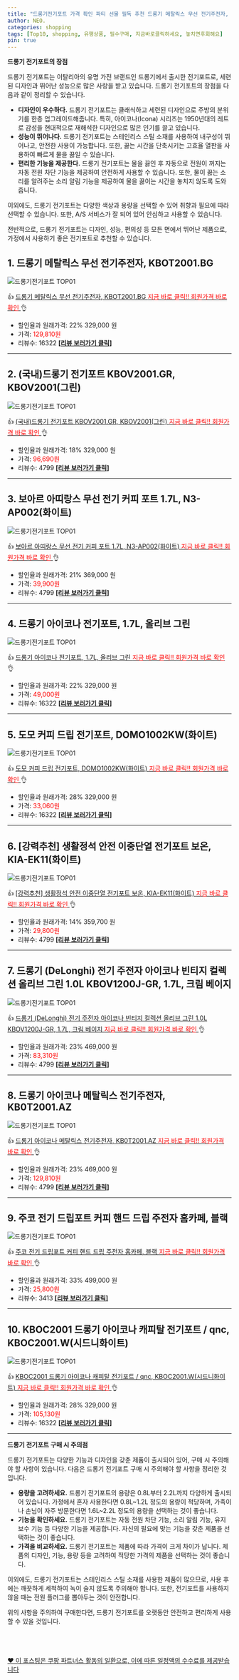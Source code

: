 ```yaml
---
title: "드롱기전기포트 가격 확인 파티 선물 필독 추천 드롱기 메탈릭스 무선 전기주전자, KBOT2001.BG 비교 장점 구매가이드"
author: NEO.
categories: shopping
tags: [Top10, shopping, 유행상품, 필수구매, 지금바로클릭하세요, 놓치면후회해요]
pin: true
---
```

**드롱기 전기포트의 장점**

드롱기 전기포트는 이탈리아의 유명 가전 브랜드인 드롱기에서 출시한 전기포트로, 세련된 디자인과 뛰어난 성능으로 많은 사랑을 받고 있습니다. 드롱기 전기포트의 장점을 다음과 같이 정리할 수 있습니다.

* **디자인이 우수하다.** 드롱기 전기포트는 클래식하고 세련된 디자인으로 주방의 분위기를 한층 업그레이드해줍니다. 특히, 아이코나(Icona) 시리즈는 1950년대의 레트로 감성을 현대적으로 재해석한 디자인으로 많은 인기를 끌고 있습니다.
* **성능이 뛰어나다.** 드롱기 전기포트는 스테인리스 스틸 소재를 사용하여 내구성이 뛰어나고, 안전한 사용이 가능합니다. 또한, 끓는 시간을 단축시키는 고효율 열판을 사용하여 빠르게 물을 끓일 수 있습니다.
* **편리한 기능을 제공한다.** 드롱기 전기포트는 물을 끓인 후 자동으로 전원이 꺼지는 자동 전원 차단 기능을 제공하여 안전하게 사용할 수 있습니다. 또한, 물이 끓는 소리를 알려주는 소리 알림 기능을 제공하여 물을 끓이는 시간을 놓치지 않도록 도와줍니다.

이외에도, 드롱기 전기포트는 다양한 색상과 용량을 선택할 수 있어 취향과 필요에 따라 선택할 수 있습니다. 또한, A/S 서비스가 잘 되어 있어 안심하고 사용할 수 있습니다.

전반적으로, 드롱기 전기포트는 디자인, 성능, 편의성 등 모든 면에서 뛰어난 제품으로, 가정에서 사용하기 좋은 전기포트로 추천할 수 있습니다.

   

## 1. 드롱기 메탈릭스 무선 전기주전자, KBOT2001.BG

![드롱기전기포트 TOP01](https://thumbnail7.coupangcdn.com/thumbnails/remote/230x230ex/image/rs_quotation_api/wnaz5rnn/a0e13b1ca08e456aba81f13a3b0e2f23.jpg)


👍 [드롱기 메탈릭스 무선 전기주전자, KBOT2001.BG <font color=red> 지금 바로 클릭!! 회원가격 바로 확인 </font> ](https://link.coupang.com/re/AFFSDP?lptag=AF3617701&subid=GithubCoopas&pageKey=7456448777&traceid=V0-153&itemId=19424686289&vendorItemId=86536068056) 👌 


- 할인율과 원래가격: 22%  329,000   원
- 가격: <span style='color:red'>129,810원</span>
- 리뷰수: 16322  [**[리뷰 보러가기 클릭]**](https://link.coupang.com/re/AFFSDP?lptag=AF3617701&subid=GithubCoopas&pageKey=7456448777&traceid=V0-153&itemId=19424686289&vendorItemId=86536068056)

---


   

## 2. (국내)드롱기 전기포트 KBOV2001.GR, KBOV2001(그린)

![드롱기전기포트 TOP01](https://thumbnail8.coupangcdn.com/thumbnails/remote/230x230ex/image/vendor_inventory/c279/7a7276ad548fdd93ed6ab122b2c4a83654bd9ecc52f1cbb77a18badf7584.jpg)


👍 [(국내)드롱기 전기포트 KBOV2001.GR, KBOV2001(그린) <font color=red> 지금 바로 클릭!! 회원가격 바로 확인 </font> ](https://link.coupang.com/re/AFFSDP?lptag=AF3617701&subid=GithubCoopas&pageKey=7166987306&traceid=V0-153&itemId=18047909713&vendorItemId=3172612375) 👌 


- 할인율과 원래가격: 18%  329,000   원
- 가격: <span style='color:red'>96,690원</span>
- 리뷰수: 4799  [**[리뷰 보러가기 클릭]**](https://link.coupang.com/re/AFFSDP?lptag=AF3617701&subid=GithubCoopas&pageKey=7166987306&traceid=V0-153&itemId=18047909713&vendorItemId=3172612375)

---


   

## 3. 보아르 아띠랑스 무선 전기 커피 포트 1.7L, N3-AP002(화이트)

![드롱기전기포트 TOP01](https://thumbnail9.coupangcdn.com/thumbnails/remote/230x230ex/image/retail/images/2022/10/19/11/0/6d20c522-292e-4d3b-9dd8-14fe58974c5e.jpg)


👍 [보아르 아띠랑스 무선 전기 커피 포트 1.7L, N3-AP002(화이트) <font color=red> 지금 바로 클릭!! 회원가격 바로 확인 </font> ](https://link.coupang.com/re/AFFSDP?lptag=AF3617701&subid=GithubCoopas&pageKey=6853370919&traceid=V0-153&itemId=16335665210&vendorItemId=83527584561) 👌 


- 할인율과 원래가격: 21%  369,000   원
- 가격: <span style='color:red'>39,900원</span>
- 리뷰수: 4799  [**[리뷰 보러가기 클릭]**](https://link.coupang.com/re/AFFSDP?lptag=AF3617701&subid=GithubCoopas&pageKey=6853370919&traceid=V0-153&itemId=16335665210&vendorItemId=83527584561)

---


   

## 4. 드롱기 아이코나 전기포트, 1.7L, 올리브 그린

![드롱기전기포트 TOP01](https://thumbnail10.coupangcdn.com/thumbnails/remote/230x230ex/image/vendor_inventory/9bbd/e8096855b47e307fe39b03ce5f41bf097fd12464d9d4bb9439aeba837e5d.jpg)


👍 [드롱기 아이코나 전기포트, 1.7L, 올리브 그린 <font color=red> 지금 바로 클릭!! 회원가격 바로 확인 </font> ](https://link.coupang.com/re/AFFSDP?lptag=AF3617701&subid=GithubCoopas&pageKey=2233569811&traceid=V0-153&itemId=849052648&vendorItemId=71129776592) 👌 


- 할인율과 원래가격: 22%  329,000   원
- 가격: <span style='color:red'>49,000원</span>
- 리뷰수: 16322  [**[리뷰 보러가기 클릭]**](https://link.coupang.com/re/AFFSDP?lptag=AF3617701&subid=GithubCoopas&pageKey=2233569811&traceid=V0-153&itemId=849052648&vendorItemId=71129776592)

---


   

## 5. 도모 커피 드립 전기포트, DOMO1002KW(화이트)

![드롱기전기포트 TOP01](https://thumbnail7.coupangcdn.com/thumbnails/remote/230x230ex/image/retail/images/446272897079129-9eb7ca39-3e1a-4b6b-89d5-b67b27c18e35.jpg)


👍 [도모 커피 드립 전기포트, DOMO1002KW(화이트) <font color=red> 지금 바로 클릭!! 회원가격 바로 확인 </font> ](https://link.coupang.com/re/AFFSDP?lptag=AF3617701&subid=GithubCoopas&pageKey=1175453222&traceid=V0-153&itemId=2154169433&vendorItemId=70152449752) 👌 


- 할인율과 원래가격: 28%  329,000   원
- 가격: <span style='color:red'>33,060원</span>
- 리뷰수: 16322  [**[리뷰 보러가기 클릭]**](https://link.coupang.com/re/AFFSDP?lptag=AF3617701&subid=GithubCoopas&pageKey=1175453222&traceid=V0-153&itemId=2154169433&vendorItemId=70152449752)

---


   

## 6. [강력추천] 생활정석 안전 이중단열 전기포트 보온, KIA-EK11(화이트)

![드롱기전기포트 TOP01](https://thumbnail6.coupangcdn.com/thumbnails/remote/230x230ex/image/vendor_inventory/430f/3075df1f9969688ca0b6dd3e4d60da5e43b70df9d123991793a4ff18bd6a.png)


👍 [[강력추천] 생활정석 안전 이중단열 전기포트 보온, KIA-EK11(화이트) <font color=red> 지금 바로 클릭!! 회원가격 바로 확인 </font> ](https://link.coupang.com/re/AFFSDP?lptag=AF3617701&subid=GithubCoopas&pageKey=7632376216&traceid=V0-153&itemId=20260130342&vendorItemId=86948022912) 👌 


- 할인율과 원래가격: 14%  359,700   원
- 가격: <span style='color:red'>29,800원</span>
- 리뷰수: 4799  [**[리뷰 보러가기 클릭]**](https://link.coupang.com/re/AFFSDP?lptag=AF3617701&subid=GithubCoopas&pageKey=7632376216&traceid=V0-153&itemId=20260130342&vendorItemId=86948022912)

---


   

## 7. 드롱기 (DeLonghi) 전기 주전자 아이코나 빈티지 컬렉션 올리브 그린 1.0L KBOV1200J-GR, 1.7L, 크림 베이지

![드롱기전기포트 TOP01](https://thumbnail8.coupangcdn.com/thumbnails/remote/230x230ex/image/vendor_inventory/a3e3/2479e3cb5123d372843ccb46f59be4706c323ec1d2d962fdc7f24f6c5cf1.jpg)


👍 [드롱기 (DeLonghi) 전기 주전자 아이코나 빈티지 컬렉션 올리브 그린 1.0L KBOV1200J-GR, 1.7L, 크림 베이지 <font color=red> 지금 바로 클릭!! 회원가격 바로 확인 </font> ](https://link.coupang.com/re/AFFSDP?lptag=AF3617701&subid=GithubCoopas&pageKey=2233569811&traceid=V0-153&itemId=18728751272&vendorItemId=87246933573) 👌 


- 할인율과 원래가격: 23%  469,000   원
- 가격: <span style='color:red'>83,310원</span>
- 리뷰수: 4799  [**[리뷰 보러가기 클릭]**](https://link.coupang.com/re/AFFSDP?lptag=AF3617701&subid=GithubCoopas&pageKey=2233569811&traceid=V0-153&itemId=18728751272&vendorItemId=87246933573)

---


   

## 8. 드롱기 아이코나 메탈릭스 전기주전자, KB0T2001.AZ

![드롱기전기포트 TOP01](https://thumbnail8.coupangcdn.com/thumbnails/remote/230x230ex/image/retail/images/2023/05/02/9/8/792e9b41-6448-4d75-ad8f-897496faf455.jpg)


👍 [드롱기 아이코나 메탈릭스 전기주전자, KB0T2001.AZ <font color=red> 지금 바로 클릭!! 회원가격 바로 확인 </font> ](https://link.coupang.com/re/AFFSDP?lptag=AF3617701&subid=GithubCoopas&pageKey=7307474887&traceid=V0-153&itemId=18713245257&vendorItemId=85846322905) 👌 


- 할인율과 원래가격: 23%  469,000   원
- 가격: <span style='color:red'>129,810원</span>
- 리뷰수: 4799  [**[리뷰 보러가기 클릭]**](https://link.coupang.com/re/AFFSDP?lptag=AF3617701&subid=GithubCoopas&pageKey=7307474887&traceid=V0-153&itemId=18713245257&vendorItemId=85846322905)

---


   

## 9. 주코 전기 드립포트 커피 핸드 드립 주전자 홈카페, 블랙

![드롱기전기포트 TOP01](https://thumbnail7.coupangcdn.com/thumbnails/remote/230x230ex/image/vendor_inventory/aaa6/289e1ed4bb99312d1f5ab8461fdcb89a60ca18ae19a1818618696ff37239.jpg)


👍 [주코 전기 드립포트 커피 핸드 드립 주전자 홈카페, 블랙 <font color=red> 지금 바로 클릭!! 회원가격 바로 확인 </font> ](https://link.coupang.com/re/AFFSDP?lptag=AF3617701&subid=GithubCoopas&pageKey=7258288745&traceid=V0-153&itemId=18480754788&vendorItemId=85620553234) 👌 


- 할인율과 원래가격: 33%  499,000   원
- 가격: <span style='color:red'>25,800원</span>
- 리뷰수: 3413  [**[리뷰 보러가기 클릭]**](https://link.coupang.com/re/AFFSDP?lptag=AF3617701&subid=GithubCoopas&pageKey=7258288745&traceid=V0-153&itemId=18480754788&vendorItemId=85620553234)

---


   

## 10. KBOC2001 드롱기 아이코나 캐피탈 전기포트 / qnc, KBOC2001.W(시드니화이트)

![드롱기전기포트 TOP01](https://thumbnail8.coupangcdn.com/thumbnails/remote/230x230ex/image/vendor_inventory/2932/e126738e7afd52693cedcbe9d2db15bf0d6de498561e97c78d738230dda0.jpg)


👍 [KBOC2001 드롱기 아이코나 캐피탈 전기포트 / qnc, KBOC2001.W(시드니화이트) <font color=red> 지금 바로 클릭!! 회원가격 바로 확인 </font> ](https://link.coupang.com/re/AFFSDP?lptag=AF3617701&subid=GithubCoopas&pageKey=2276022352&traceid=V0-153&itemId=3905629671&vendorItemId=87810398081) 👌 


- 할인율과 원래가격: 28%  329,000   원
- 가격: <span style='color:red'>105,130원</span>
- 리뷰수: 16322  [**[리뷰 보러가기 클릭]**](https://link.coupang.com/re/AFFSDP?lptag=AF3617701&subid=GithubCoopas&pageKey=2276022352&traceid=V0-153&itemId=3905629671&vendorItemId=87810398081)

---
**드롱기 전기포트 구매 시 주의점**

드롱기 전기포트는 다양한 기능과 디자인을 갖춘 제품이 출시되어 있어, 구매 시 주의해야 할 사항이 있습니다. 다음은 드롱기 전기포트 구매 시 주의해야 할 사항을 정리한 것입니다.

* **용량을 고려하세요.** 드롱기 전기포트의 용량은 0.8L부터 2.2L까지 다양하게 출시되어 있습니다. 가정에서 혼자 사용한다면 0.8L~1.2L 정도의 용량이 적당하며, 가족이나 손님이 자주 방문한다면 1.6L~2.2L 정도의 용량을 선택하는 것이 좋습니다.
* **기능을 확인하세요.** 드롱기 전기포트는 자동 전원 차단 기능, 소리 알림 기능, 유지 보수 기능 등 다양한 기능을 제공합니다. 자신의 필요에 맞는 기능을 갖춘 제품을 선택하는 것이 좋습니다.
* **가격을 비교하세요.** 드롱기 전기포트는 제품에 따라 가격이 크게 차이가 납니다. 제품의 디자인, 기능, 용량 등을 고려하여 적당한 가격의 제품을 선택하는 것이 좋습니다.

이외에도, 드롱기 전기포트는 스테인리스 스틸 소재를 사용한 제품이 많으므로, 사용 후에는 깨끗하게 세척하여 녹이 슬지 않도록 주의해야 합니다. 또한, 전기포트를 사용하지 않을 때는 전원 플러그를 뽑아두는 것이 안전합니다.

위의 사항을 주의하여 구매한다면, 드롱기 전기포트를 오랫동안 안전하고 편리하게 사용할 수 있을 것입니다.<br><br><br><br><br> [ ❤  이 포스팅은 쿠팡 파트너스 활동의 일환으로, 이에 따른 일정액의 수수료를 제공받습니다](https://link.coupang.com/a/bcEFyh)